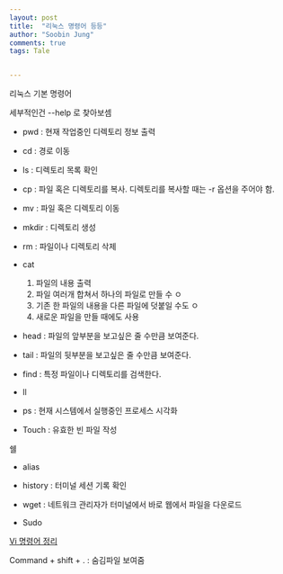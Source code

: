```yaml
---
layout: post
title:  "리눅스 명령어 등등"
author: "Soobin Jung"
comments: true
tags: Tale


---
```


리눅스 기본 명령어

세부적인건 --help 로 찾아보셈

- pwd : 현재 작업중인 디렉토리 정보 출력

- cd : 경로 이동

- ls : 디렉토리 목록 확인
- cp : 파일 혹은 디렉토리를 복사. 디렉토리를 복사할 때는 -r 옵션을 주어야 함.
- mv : 파일 혹은 디렉토리 이동
- mkdir : 디렉토리 생성
- rm : 파일이나 디렉토리 삭제
- cat 
  1. 파일의 내용 출력
  2. 파일 여러개 합쳐서 하나의 파일로 만들 수 ㅇ
  3. 기존 한 파일의 내용을 다른 파일에 덧붙일 수도 ㅇ
  4. 새로운 파일을 만들 때에도 사용
- head : 파일의 앞부분을 보고싶은 줄 수만큼 보여준다. 
- tail : 파일의 뒷부분을 보고싶은 줄 수만큼 보여준다.
- find : 특정 파일이나 디렉토리를 검색한다. 
- ll
- ps : 현재 시스템에서 실행중인 프로세스 시각화
- Touch : 유효한 빈 파일 작성 

쉘

- alias

- history : 터미널 세션 기록 확인

- wget : 네트워크 관리자가 터미널에서 바로 웹에서 파일을 다운로드 

- Sudo 



[Vi 명령어 정리](https://blockdmask.tistory.com/25)



Command + shift + . : 숨김파일 보여줌

